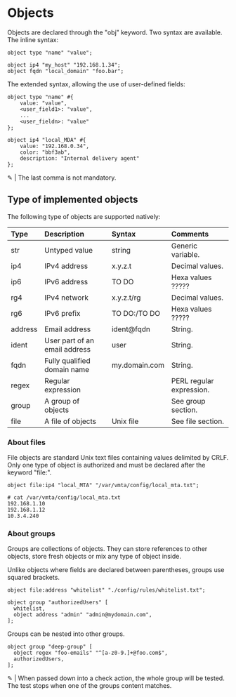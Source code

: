 # Objects

Objects are declared through the "obj" keyword. Two syntax are available.
The inline syntax:

```rust,ignore
object type "name" "value";
```

```rust,ignore
object ip4 "my_host" "192.168.1.34";
object fqdn "local_domain" "foo.bar";
```

The extended syntax, allowing the use of user-defined fields:

```rust,ignore
object type "name" #{
    value: "value",
    <user_field1>: "value",
    ...
    <user_fieldn>: "value"
};
```

```rust,ignore
object ip4 "local_MDA" #{
    value: "192.168.0.34",
    color: "bbf3ab",
    description: "Internal delivery agent"
};
```

&#9998; | The last comma is not mandatory.

## Type of implemented objects

The following type of objects are supported natively:

| Type | Description | Syntax | Comments
| :--- | :--- | :--- | :---
| str | Untyped value | string | Generic variable.
| ip4 | IPv4 address | x.y.z.t | Decimal values.
| ip6 | IPv6 address | TO DO | Hexa values ?????
| rg4 | IPv4 network | x.y.z.t/rg | Decimal values.
| rg6 | IPv6 prefix | TO DO:/TO DO | Hexa values ?????
| address | Email address | ident@fqdn | String.
| ident | User part of an email address | user | String.
| fqdn | Fully qualified domain name | my&#46;domain&#46;com | String.
| regex | Regular expression | | PERL regular expression.
| group | A group of objects | | See group section.
| file | A file of objects | Unix file | See file section.

### About files

File objects are standard Unix text files containing values delimited by CRLF.
Only one type of object is authorized and must be declared after the keyword "file:".

```rust,ignore
object file:ip4 "local_MTA" "/var/vmta/config/local_mta.txt";
```

```shell
# cat /var/vmta/config/local_mta.txt
192.168.1.10
192.168.1.12
10.3.4.240
```

### About groups

Groups are collections of objects. They can store references to other objects, store fresh objects or mix any type of object inside.

Unlike objects where fields are declared between parentheses, groups use squared brackets.

```rust,ignore
object file:address "whitelist" "./config/rules/whitelist.txt";

object group "authorizedUsers" [
  whitelist,
  object address "admin" "admin@mydomain.com",
];
```

Groups can be nested into other groups.

```rust,ignore
object group "deep-group" [
  object regex "foo-emails" "^[a-z0-9.]+@foo.com$",
  authorizedUsers,
];
```

&#9998; | When passed down into a check action, the whole group will be tested. The test stops when one of the groups content matches.
